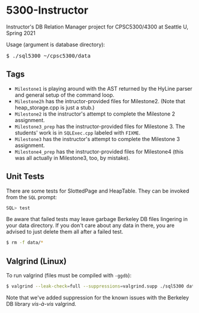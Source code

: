 # 5300-Instructor
Instructor's DB Relation Manager project for CPSC5300/4300 at Seattle U, Spring 2021

Usage (argument is database directory):
<pre>
$ ./sql5300 ~/cpsc5300/data
</pre>

## Tags
- <code>Milestone1</code> is playing around with the AST returned by the HyLine parser and general setup of the command loop.
- <code>Milestone2h</code> has the intructor-provided files for Milestone2. (Note that heap_storage.cpp is just a stub.)
- <code>Milestone2</code> is the instructor's attempt to complete the Milestone 2 assignment.
- <code>Milestone3_prep</code> has the instructor-provided files for Milestone 3. The students' work is in <code>SQLExec.cpp</code> labeled with <code>FIXME</code>.
- <code>Milestone3</code> has the instructor's attempt to complete the Milestone 3 assignment.
- <code>Milestone4_prep</code> has the instructor-provided files for Milestone4 (this was all actually in Milestone3, too, by mistake).
## Unit Tests
There are some tests for SlottedPage and HeapTable. They can be invoked from the <code>SQL</code> prompt:
```sql
SQL> test
```
Be aware that failed tests may leave garbage Berkeley DB files lingering in your data directory. If you don't care about any data in there, you are advised to just delete them all after a failed test.
```sh
$ rm -f data/*
```

## Valgrind (Linux)
To run valgrind (files must be compiled with <code>-ggdb</code>):
```sh
$ valgrind --leak-check=full --suppressions=valgrind.supp ./sql5300 data
```
Note that we've added suppression for the known issues with the Berkeley DB library <em>vis-à-vis</em> valgrind.
